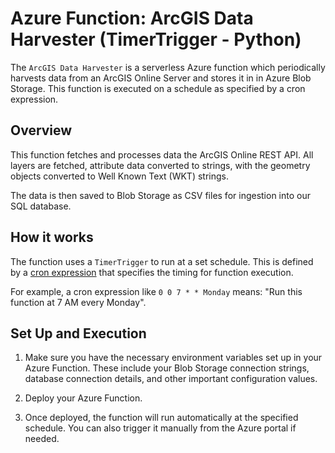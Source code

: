 # Azure Function: ArcGIS Data Harvester (TimerTrigger - Python)

The `ArcGIS Data Harvester` is a serverless Azure function which periodically harvests data from an ArcGIS Online Server and stores it in in Azure Blob Storage. This function is executed on a schedule as specified by a cron expression.

## Overview

This function fetches and processes data the ArcGIS Online REST API. All layers are fetched, attribute data converted to strings, with the geometry objects converted to Well Known Text (WKT) strings.

The data is then saved to Blob Storage as CSV files for ingestion into our SQL database.

## How it works

The function uses a `TimerTrigger` to run at a set schedule. This is defined by a [cron expression](https://en.wikipedia.org/wiki/Cron#CRON_expression) that specifies the timing for function execution.

For example, a cron expression like `0 0 7 * * Monday` means: "Run this function at 7 AM every Monday".

## Set Up and Execution

1. Make sure you have the necessary environment variables set up in your Azure Function. These include your Blob Storage connection strings, database connection details, and other important configuration values.

2. Deploy your Azure Function.

3. Once deployed, the function will run automatically at the specified schedule. You can also trigger it manually from the Azure portal if needed.
